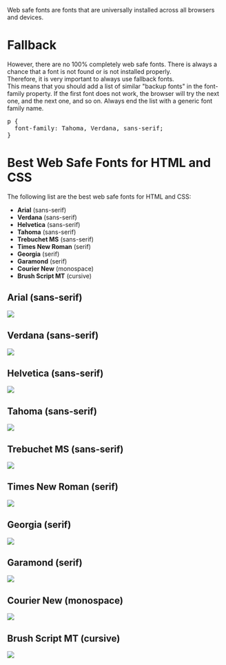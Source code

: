 Web safe fonts are fonts that are universally installed across all browsers and devices.
<h1>Fallback</h1>
However, there are no 100% completely web safe fonts. There is always a chance that a font is not found or is not installed properly.
<br>
Therefore, it is very important to always use fallback fonts.
<br>
This means that you should add a list of similar "backup fonts" in the font-family property. If the first font does not work, the browser will try the next one, and the next one, and so on. Always end the list with a generic font family name.
<pre>
p {
  font-family: Tahoma, Verdana, sans-serif;
}
</pre>
<h1>Best Web Safe Fonts for HTML and CSS</h1>
The following list are the best web safe fonts for HTML and CSS:
<ul>
  <li><b>Arial</b> (sans-serif)</li>
  <li><b>Verdana</b> (sans-serif)</li>
  <li><b>Helvetica</b> (sans-serif)</li>
  <li><b>Tahoma</b> (sans-serif)</li>
  <li><b>Trebuchet MS</b> (sans-serif)</li>
  <li><b>Times New Roman</b> (serif)</li>
  <li><b>Georgia</b> (serif)</li>
  <li><b>Garamond</b> (serif)</li>
  <li><b>Courier New</b> (monospace)</li>
  <li><b>Brush Script MT</b> (cursive)</li>
</ul>
<h2>Arial (sans-serif)</h2>
<img src="https://i.imgur.com/6ye6UgF.png">
<h2>Verdana (sans-serif)</h2>
<img src="https://i.imgur.com/6nSMfKa.png">
<h2>Helvetica (sans-serif)</h2>
<img src="https://i.imgur.com/SR7dvK3.png">
<h2>Tahoma (sans-serif)</h2>
<img src="https://i.imgur.com/V8clRfW.png">
<h2>Trebuchet MS (sans-serif)</h2>
<img src="https://i.imgur.com/reUeL4u.png">
<h2>Times New Roman (serif)</h2>
<img src="https://i.imgur.com/UBGJFOd.png">
<h2>Georgia (serif)</h2>
<img src="https://i.imgur.com/sAcgtaq.png">
<h2>Garamond (serif)</h2>
<img src="https://i.imgur.com/cpsIpI7.png">
<h2>Courier New (monospace)</h2>
<img src="https://i.imgur.com/csVJild.png">
<h2>Brush Script MT (cursive)</h2>
<img src="https://i.imgur.com/5IOgjxZ.png">
